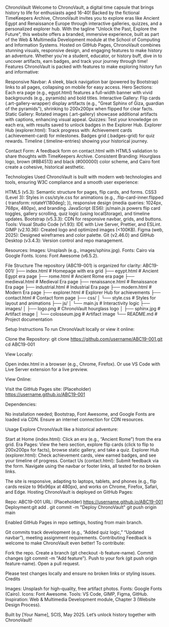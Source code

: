 ChronoVault
Welcome to ChronoVault, a digital time capsule that brings history to life for enthusiasts aged 16-40! Backed by the fictional TimeKeepers Archive, ChronoVault invites you to explore eras like Ancient Egypt and Renaissance Europe through interactive galleries, quizzes, and a personalized explorer hub. With the tagline "Unlock the Past, Explore the Future", this website offers a branded, immersive experience, built as part of the Web & Multimedia Development module at the School of Computing and Information Systems.
Hosted on GitHub Pages, ChronoVault combines stunning visuals, responsive design, and engaging features to make history an adventure. Whether you're a student, educator, or history buff, dive in to uncover artifacts, earn badges, and track your journey through time!
Features
ChronoVault is packed with features to make exploring history fun and informative:

Responsive Navbar: A sleek, black navigation bar (powered by Bootstrap) links to all pages, collapsing on mobile for easy access.
Hero Sections: Each era page (e.g., egypt.html) features a full-width banner with vivid backgrounds (e.g., pyramids) and bold titles.
Interactive Gallery: Flip cards (.art-gallery-wrapper) display artifacts (e.g., "Great Sphinx of Giza, guardian of the pyramids"), shrinking to 200x200px when flipped for clear facts.
Static Gallery: Rotated images (.art-gallery) showcase additional artifacts with captions, enhancing visual appeal.
Quizzes: Test your knowledge on each era, with results saved to unlock badges in the Explorer Hub.
Explorer Hub (explorer.html): Track progress with:
Achievement cards (.achievement-card) for milestones.
Badges grid (.badges-grid) for quiz rewards.
Timeline (.timeline-entries) showing your historical journey.


Contact Form: A feedback form on contact.html with HTML5 validation to share thoughts with TimeKeepers Archive.
Consistent Branding: Hourglass logo, brown (#8B4513) and black (#000000) color scheme, and Cairo font create a cohesive, historical aesthetic.

Technologies Used
ChronoVault is built with modern web technologies and tools, ensuring W3C compliance and a smooth user experience:

HTML5 (v5.3): Semantic structure for pages, flip cards, and forms.
CSS3 (Level 3): Styles in css/style.css for animations (e.g., .flip-card-inner.flipped { transform: rotateY(180deg); }), responsive design (media queries: 1024px, 768px, 480px), and branding.
JavaScript (ES6): js/main.js powers flip card toggles, gallery scrolling, quiz logic (using localStorage), and timeline updates.
Bootstrap (v5.3.3): CDN for responsive navbar, grids, and buttons.
Tools:
Visual Studio Code (v1.93): IDE with Live Server, Prettier, and ESLint.
GIMP (v2.10.36): Created logo and optimized images (<100KB).
Figma (web, 2025): Designed wireframes and color palette.
Git (v2.46.0) and GitHub Desktop (v3.4.3): Version control and repo management.


Resources:
Images: Unsplash (e.g., images/sphinx.jpg).
Fonts: Cairo via Google Fonts.
Icons: Font Awesome (v6.5.2).



File Structure
The repository (ABC19-001) is organized for clarity:
ABC19-001/
├── index.html            # Homepage with era grid
├── egypt.html            # Ancient Egypt era page
├── rome.html             # Ancient Rome era page
├── medieval.html         # Medieval Era page
├── renaissance.html      # Renaissance Era page
├── industrial.html       # Industrial Era page
├── modern.html           # Modern Era page
├── explorer.html         # Explorer Hub for achievements
├── contact.html          # Contact form page
├── css/
│   └── style.css         # Styles for layout and animations
├── js/
│   └── main.js           # Interactivity logic
├── images/
│   ├── logo.png          # ChronoVault hourglass logo
│   ├── sphinx.jpg        # Artifact image
│   └── colosseum.jpg     # Artifact image
└── README.md             # Project documentation

Setup Instructions
To run ChronoVault locally or view it online:

Clone the Repository:
git clone https://github.com/username/ABC19-001.git
cd ABC19-001


View Locally:

Open index.html in a browser (e.g., Chrome, Firefox).
Or use VS Code with Live Server extension for a live preview.


View Online:

Visit the GitHub Pages site: (Placeholder) https://username.github.io/ABC19-001


Dependencies:

No installation needed; Bootstrap, Font Awesome, and Google Fonts are loaded via CDN.
Ensure an internet connection for CDN resources.



Usage
Explore ChronoVault like a historical adventure:

Start at Home (index.html): Click an era (e.g., “Ancient Rome”) from the era grid.
Era Pages: View the hero section, explore flip cards (click to flip to 200x200px for facts), browse static gallery, and take a quiz.
Explorer Hub (explorer.html): Check achievement cards, view earned badges, and see your timeline of progress.
Contact Us (contact.html): Submit feedback via the form.
Navigate using the navbar or footer links, all tested for no broken links.

The site is responsive, adapting to laptops, tablets, and phones (e.g., flip cards resize to 96x96px at 480px), and works on Chrome, Firefox, Safari, and Edge.
Hosting
ChronoVault is deployed on GitHub Pages:

Repo: ABC19-001
URL: (Placeholder) https://username.github.io/ABC19-001
Deployment:git add .
git commit -m "Deploy ChronoVault"
git push origin main


Enabled GitHub Pages in repo settings, hosting from main branch.

Git commits track development (e.g., “Added quiz logic,” “Updated navbar”), meeting assignment requirements.
Contributing
Feedback is welcome to make ChronoVault even better! To contribute:

Fork the repo.
Create a branch (git checkout -b feature-name).
Commit changes (git commit -m "Add feature").
Push to your fork (git push origin feature-name).
Open a pull request.

Please test changes locally and ensure no broken links or styling issues.
Credits

Images: Unsplash for high-quality, free artifact photos.
Fonts: Google Fonts (Cairo).
Icons: Font Awesome.
Tools: VS Code, GIMP, Figma, GitHub.
Inspiration: Web & Multimedia Development module, Chapter 3 (Website Design Process).


Built by [Your Name], SCIS, May 2025. Let’s unlock history together with ChronoVault!
